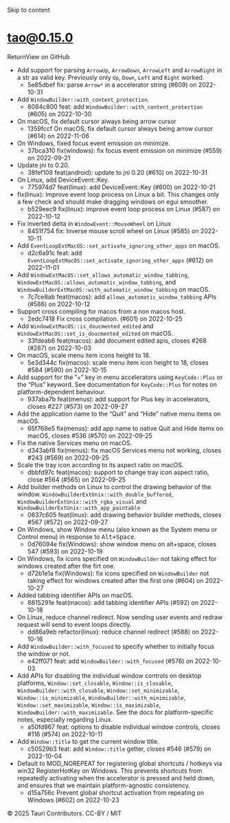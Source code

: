 Skip to content
# tao@0.15.0
ReturnView on GitHub
  * Add support for parsing `ArrowUp`, `ArrowDown`, `ArrowLeft` and `ArrowRight` in a str as valid key. Previously only `Up`, `Down`, `Left` and `Right` worked. 
    * 5e85dbef fix: parse `Arrow*` in a accelerator string (#609) on 2022-10-31
  * Add `WindowBuilder::with_content_protection`. 
    * 8084c800 feat: add `WindowBuilder::with_content_protection` (#605) on 2022-10-30
  * On macOS, fix default cursor always being arrow cursor 
    * 1359fccf On macOS, fix default cursor always being arrow cursor (#614) on 2022-11-06
  * On Windows, fixed focus event emission on minimize. 
    * 37bca310 fix(windows): fix focus event emission on minimize (#559) on 2022-09-21
  * Update jni to 0.20. 
    * 38fef108 feat(android): update to jni 0.20 (#610) on 2022-10-31
  * On Linux, add DeviceEvent::Key. 
    * 775974d7 feat(linux): add DeviceEvent::Key (#600) on 2022-10-21
  * fix(linux): Improve event loop process on Linux a bit. This changes only a few check and should make dragging windows on egui smoother. 
    * b529eec9 fix(linux): improve event loop process on Linux (#587) on 2022-10-12
  * Fix inverted delta in `WindowEvent::MouseWheel` on Linux 
    * 8451f754 fix: Inverse mouse scroll wheel on Linux (#585) on 2022-10-11
  * Add `EventLoopExtMacOS::set_activate_ignoring_other_apps` on macOS. 
    * d2c6a91c feat: add `EventLoopExtMacOS::set_activate_ignoring_other_apps` (#612) on 2022-11-01
  * Add `WindowExtMacOS::set_allows_automatic_window_tabbing`, `WindowExtMacOS::allows_automatic_window_tabbing`, and `WindowBuilderExtMacOS::with_automatic_window_tabbing` on macOS. 
    * 7c7ce8ab feat(macos): add `allows_automatic_window_tabbing` APIs (#586) on 2022-10-12
  * Support cross compiling for macos from a non macos host. 
    * 2edc7418 Fix cross compilation. (#601) on 2022-10-25
  * Add `WindowExtMacOS::is_doucmented_edited` and `WindowExtMacOS::set_is_doucmented_edited` on macOS. 
    * 33fdeab6 feat(macos): add document edited apis, closes #268 (#287) on 2022-10-03
  * On macOS, scale menu item icons height to 18. 
    * 5e3d344c fix(macos): scale menu item icon height to 18, closes #584 (#590) on 2022-10-15
  * Add support for the ”+” key in menu accelerators using `KeyCode::Plus` or the “Plus” keyword. See documentation for `KeyCode::Plus` for notes on platform-dependent behaviour. 
    * 937aba7b feat(menus): add support for Plus key in accelerators, closes #227 (#573) on 2022-09-27
  * Add the application name to the “Quit” and “Hide” native menu items on macOS. 
    * 65f768e5 fix(menus): add app name to native Quit and Hide items on macOS, closes #536 (#570) on 2022-09-25
  * Fix the native Services menu on macOS. 
    * d343abf8 fix(menus): fix macOS Services menu not working, closes #243 (#569) on 2022-09-25
  * Scale the tray icon according to its aspect ratio on macOS. 
    * dbbfd97c feat(macos): support to change tray icon aspect ratio, close #564 (#565) on 2022-09-25
  * Add builder methods on Linux to control the drawing behavior of the window. `WindowBuilderExtUnix::with_double_buffered`, `WindowBuilderExtUnix::with_rgba_visual` and `WindowBuilderExtUnix::with_app_paintable`
    * 0637c605 feat(linux): add drawing behavior builder methods, closes #567 (#572) on 2022-09-27
  * On Windows, show Window menu (also known as the System menu or Control menu) in response to <kbd>Alt+Space</kbd>. 
    * 0d76094e fix(Windows): show window menu on alt+space, closes 547 (#593) on 2022-10-19
  * On Windows, fix icons specified on `WindowBuilder` not taking effect for windows created after the firt one. 
    * d72b1e1a fix(Windows): fix icons specified on `WindowBuilder` not taking effect for windows created after the first one (#604) on 2022-10-27
  * Added tabbing identifier APIs on macOS. 
    * 8815291e feat(macos): add tabbing identifier APIs (#592) on 2022-10-18
  * On Linux, reduce channel redirect. Now sending user events and redraw request will send to event loops directly. 
    * dd86a9eb refactor(linux): reduce channel redirect (#588) on 2022-10-16
  * Add `WindowBuilder::with_focused` to specify whether to initially focus the window or not. 
    * e42ff071 feat: add `WindowBuilder::with_focused` (#576) on 2022-10-03
  * Add APIs for disabling the individual window controls on desktop platforms, `Window::set_closable`, `Window::is_closable`, `WindowBuilder::with_closable`, `Window::set_minimizable`, `Window::is_minimizable`, `WindowBuilder::with_minimizable`, `Window::set_maximizable`, `Window::is_maximizable`, `WindowBuilder::with_maximizable`. See the docs for platform-specific notes, especially regarding Linux. 
    * a50fd867 feat: options to disable individual window controls, closes #116 (#574) on 2022-10-11
  * Add `Window::title` to get the current window title. 
    * c50529b3 feat: add `Window::title` getter, closes #546 (#579) on 2022-10-04
  * Default to MOD_NOREPEAT for registering global shortcuts / hotkeys via win32 RegisterHotKey on Windows. This prevents shortcuts from repeatedly activating when the accelerator is pressed and held down, and ensures that we maintain platform-agnostic consistency. 
    * d15a756c Prevent global shortcut activation from repeating on Windows (#602) on 2022-10-23


© 2025 Tauri Contributors. CC-BY / MIT
